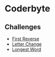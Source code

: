 # Coderbyte

## Challenges
- [First Reverse](/challenges/first-reverse)
- [Letter Change](/challenges/letter-changes)
- [Longest Word](challenges/longest-word)